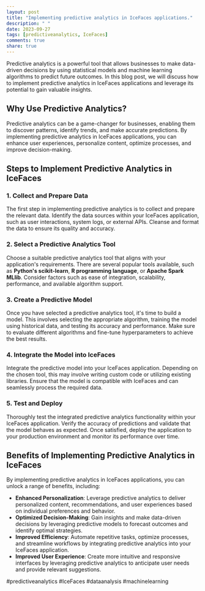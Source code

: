 ```yaml
---
layout: post
title: "Implementing predictive analytics in IceFaces applications."
description: " "
date: 2023-09-27
tags: [predictiveanalytics, IceFaces]
comments: true
share: true
---
```


Predictive analytics is a powerful tool that allows businesses to make data-driven decisions by using statistical models and machine learning algorithms to predict future outcomes. In this blog post, we will discuss how to implement predictive analytics in IceFaces applications and leverage its potential to gain valuable insights.

## Why Use Predictive Analytics?

Predictive analytics can be a game-changer for businesses, enabling them to discover patterns, identify trends, and make accurate predictions. By implementing predictive analytics in IceFaces applications, you can enhance user experiences, personalize content, optimize processes, and improve decision-making.

## Steps to Implement Predictive Analytics in IceFaces

### 1. Collect and Prepare Data

The first step in implementing predictive analytics is to collect and prepare the relevant data. Identify the data sources within your IceFaces application, such as user interactions, system logs, or external APIs. Cleanse and format the data to ensure its quality and accuracy.

### 2. Select a Predictive Analytics Tool

Choose a suitable predictive analytics tool that aligns with your application's requirements. There are several popular tools available, such as **Python's scikit-learn**, **R programming language**, or **Apache Spark MLlib**. Consider factors such as ease of integration, scalability, performance, and available algorithm support.

### 3. Create a Predictive Model

Once you have selected a predictive analytics tool, it's time to build a model. This involves selecting the appropriate algorithm, training the model using historical data, and testing its accuracy and performance. Make sure to evaluate different algorithms and fine-tune hyperparameters to achieve the best results.

### 4. Integrate the Model into IceFaces

Integrate the predictive model into your IceFaces application. Depending on the chosen tool, this may involve writing custom code or utilizing existing libraries. Ensure that the model is compatible with IceFaces and can seamlessly process the required data.

### 5. Test and Deploy

Thoroughly test the integrated predictive analytics functionality within your IceFaces application. Verify the accuracy of predictions and validate that the model behaves as expected. Once satisfied, deploy the application to your production environment and monitor its performance over time.

## Benefits of Implementing Predictive Analytics in IceFaces

By implementing predictive analytics in IceFaces applications, you can unlock a range of benefits, including:

- **Enhanced Personalization**: Leverage predictive analytics to deliver personalized content, recommendations, and user experiences based on individual preferences and behavior.
- **Optimized Decision-Making**: Gain insights and make data-driven decisions by leveraging predictive models to forecast outcomes and identify optimal strategies.
- **Improved Efficiency**: Automate repetitive tasks, optimize processes, and streamline workflows by integrating predictive analytics into your IceFaces application.
- **Improved User Experience**: Create more intuitive and responsive interfaces by leveraging predictive analytics to anticipate user needs and provide relevant suggestions.

#predictiveanalytics #IceFaces #dataanalysis #machinelearning